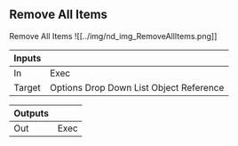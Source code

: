 ## Remove All Items
Remove All Items
![[../img/nd_img_RemoveAllItems.png]]

|Inputs||
|--|--|
| In | Exec |
| Target | Options Drop Down List Object Reference |

|Outputs||
|--|--|
| Out | Exec |
